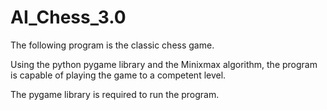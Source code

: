 # AI_Chess_3.0

The following program is the classic chess game.

Using the python pygame library and the Minixmax algorithm, the program is capable of playing the game to a competent level.

The pygame library is required to run the program.

